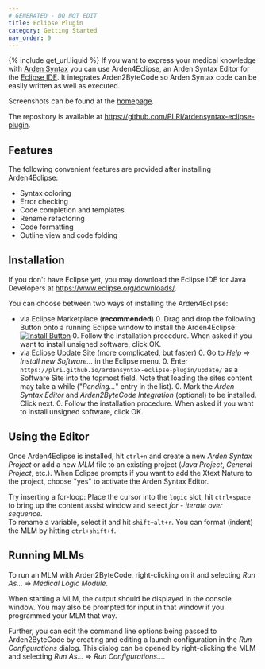 ```yaml
---
# GENERATED - DO NOT EDIT
title: Eclipse Plugin
category: Getting Started
nav_order: 9
---
```

{% include get_url.liquid %}
If you want to express your medical knowledge with [Arden Syntax](https://en.wikipedia.org/wiki/Arden_syntax) you can use Arden4Eclipse, an Arden Syntax Editor for the [Eclipse IDE](https://eclipse.org/). It integrates Arden2ByteCode so Arden Syntax code can be easily written as well as executed.

Screenshots can be found at the [homepage](https://plri.github.io/arden2bytecode/arden4eclipse/).

The repository is available at <https://github.com/PLRI/ardensyntax-eclipse-plugin>.

## Features
The following convenient features are provided after installing Arden4Eclipse:

+ Syntax coloring
+ Error checking
+ Code completion and templates
+ Rename refactoring
+ Code formatting
+ Outline view and code folding

## Installation
If you don't have Eclipse yet, you may download the Eclipse IDE for Java Developers at <https://www.eclipse.org/downloads/>.  

You can choose between two ways of installing the Arden4Eclipse:

+ via Eclipse Marketplace (**recommended**)
    0. Drag and drop the following Button onto a running Eclipse window to install the Arden4Eclipse: [![Install Button](http://marketplace.eclipse.org/sites/all/themes/solstice/public/images/components/drag-drop/installbutton.png)](http://marketplace.eclipse.org/marketplace-client-intro?mpc_install=209263 "Drag to your running Eclipse workspace to install Arden4Eclipse")
    0. Follow the installation procedure. When asked if you want to install unsigned software, click OK.
+ via Eclipse Update Site (more complicated, but faster)
    0. Go to _Help_ &rArr; _Install new Software..._ in the Eclipse menu.
    0. Enter `https://plri.github.io/ardensyntax-eclipse-plugin/update/` as a Software Site into the topmost field. Note that loading the sites content may take a while ("*Pending&hellip;*" entry in the list).
    0. Mark the _Arden Syntax Editor_ and _Arden2ByteCode Integration_ (optional) to be installed. Click next.
    0. Follow the installation procedure. When asked if you want to install unsigned software, click OK.

## Using the Editor
Once Arden4Eclipse is installed, hit `ctrl+n` and create a new _Arden Syntax Project_ or add a new _MLM_ file to an existing project (_Java Project_, _General Project_, etc.). When Eclipse prompts if you want to add the Xtext Nature to the project, choose "yes" to activate the Arden Syntax Editor.

Try inserting a for-loop: Place the cursor into the `logic` slot, hit `ctrl+space` to bring up the content assist window and select _for - iterate over sequence_.  
To rename a variable, select it and hit `shift+alt+r`. You can format (indent) the MLM by hitting `ctrl+shift+f`.  

## Running MLMs
To run an MLM with Arden2ByteCode, right-clicking on it and selecting _Run As&hellip;_ &rArr; _Medical Logic Module_.

When starting a MLM, the output should be displayed in the console window. You may also be prompted for input in that window if you programmed your MLM that way.

Further, you can edit the command line options being passed to Arden2ByteCode by creating and editing a launch configuration in the _Run Configurations_ dialog. This dialog can be opened by right-clicking the MLM and selecting _Run As&hellip;_ &rArr; _Run Configurations&hellip;_.
